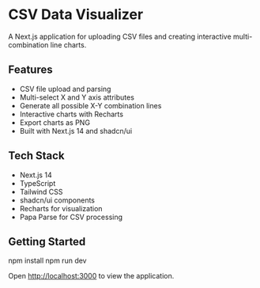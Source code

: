 # CSV Data Visualizer

A Next.js application for uploading CSV files and creating interactive multi-combination line charts.

## Features

- CSV file upload and parsing
- Multi-select X and Y axis attributes
- Generate all possible X-Y combination lines
- Interactive charts with Recharts
- Export charts as PNG
- Built with Next.js 14 and shadcn/ui

## Tech Stack

- Next.js 14
- TypeScript
- Tailwind CSS
- shadcn/ui components
- Recharts for visualization
- Papa Parse for CSV processing

## Getting Started

npm install
npm run dev

Open [http://localhost:3000](http://localhost:3000) to view the application.
